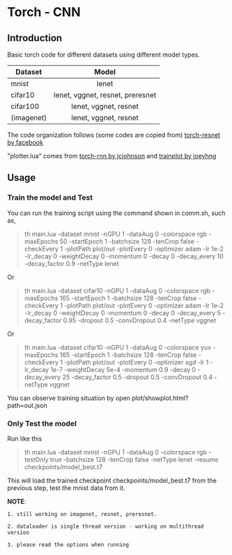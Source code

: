# Torch - CNN

## Introduction

Basic torch code for different datasets using different model types. 

| Dataset		| Model									|
| ------------- |:-------------:						|
| mnist			| lenet									|
| cifar10		| lenet, vggnet, resnet, preresnet		|
| cifar100		| lenet, vggnet, resnet					|
| (imagenet)	| lenet, vggnet, resnet					|

The code organization follows (some codes are copied from) [torch-resnet by facebook](https://github.com/facebook/fb.resnet.torch)

"plotter.lua" comes from [torch-rnn by jcjohnson](https://github.com/jcjohnson/torch-rnn) and [trainplot by joeyhng](https://github.com/joeyhng/trainplot)

## Usage

### Train the model and Test

You can run the training script using the command shown in comm.sh, such as,

> th main.lua -dataset mnist -nGPU 1 -dataAug 0 -colorspace rgb -maxEpochs 50 -startEpoch 1 -batchsize 128 -tenCrop false -checkEvery 1 -plotPath plot/out -plotEvery 0 -optimizer adam -lr 1e-2 -lr_decay 0 -weightDecay 0 -momentum 0 -decay 0 -decay_every 10 -decay_factor 0.9 -netType lenet

Or

> th main.lua -dataset cifar10 -nGPU 1 -dataAug 0 -colorspace rgb -maxEpochs 165 -startEpoch 1 -batchsize 128 -tenCrop false -checkEvery 1 -plotPath plot/out -plotEvery 0 -optimizer adam -lr 1e-2 -lr_decay 0 -weightDecay 0 -momentum 0 -decay 0 -decay_every 5 -decay_factor 0.95 -dropout 0.5 -convDropout 0.4  -netType vggnet

Or

> th main.lua -dataset cifar10 -nGPU 1 -dataAug 0 -colorspace yuv -maxEpochs 165 -startEpoch 1 -batchsize 128 -tenCrop false -checkEvery 1 -plotPath plot/out -plotEvery 0 -optimizer sgd -lr 1 -lr_decay 1e-7 -weightDecay 5e-4 -momentum 0.9 -decay 0 -decay_every 25 -decay_factor 0.5 -dropout 0.5 -convDropout 0.4 -netType vggnet

You can observe training situation by open plot/showplot.html?path=out.json

### Only Test the model

Run like this

>th main.lua -dataset mnist -nGPU 1 -dataAug 0 -colorspace rgb -testOnly true -batchsize 128 -tenCrop false -netType lenet -resume checkpoints/model_best.t7

This will load the trained checkpoint checkpoints/model_best.t7 from the previous step, test the mnist data from it.

**NOTE**:

	1. still working on imagenet, resnet, preresnet.

	2. dataloader is single thread version - working on multithread version

	3. please read the options when running